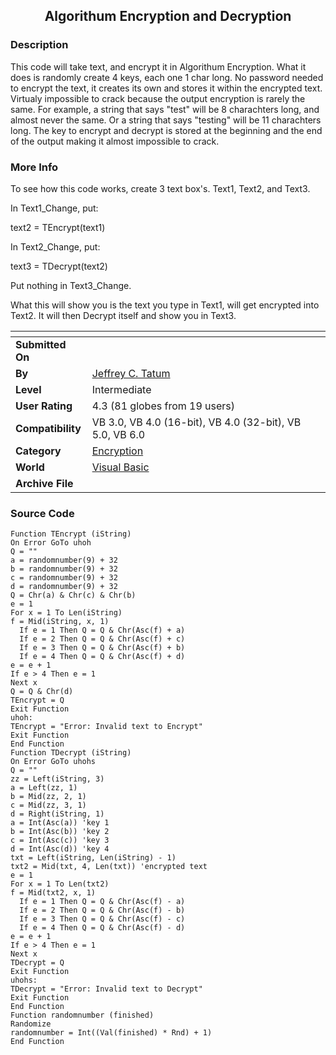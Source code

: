 ﻿<div align="center">

## Algorithum Encryption and Decryption


</div>

### Description

This code will take text, and encrypt it in Algorithum Encryption. What it does is randomly create 4 keys, each one 1 char long. No password needed to encrypt the text, it creates its own and stores it within the encrypted text. Virtualy impossible to crack because the output encryption is rarely the same. For example, a string that says "test" will be 8 charachters long, and almost never the same. Or a string that says "testing" will be 11 charachters long. The key to encrypt and decrypt is stored at the beginning and the end of the output making it almost impossible to crack.
 
### More Info
 
To see how this code works, create 3 text box's. Text1, Text2, and Text3.

In Text1_Change, put:

text2 = TEncrypt(text1)

In Text2_Change, put:

text3 = TDecrypt(text2)

Put nothing in Text3_Change.

What this will show you is the text you type in Text1, will get encrypted into Text2. It will then Decrypt itself and show you in Text3.


<span>             |<span>
---                |---
**Submitted On**   |
**By**             |[Jeffrey C\. Tatum](https://github.com/Planet-Source-Code/PSCIndex/blob/master/ByAuthor/jeffrey-c-tatum.md)
**Level**          |Intermediate
**User Rating**    |4.3 (81 globes from 19 users)
**Compatibility**  |VB 3\.0, VB 4\.0 \(16\-bit\), VB 4\.0 \(32\-bit\), VB 5\.0, VB 6\.0
**Category**       |[Encryption](https://github.com/Planet-Source-Code/PSCIndex/blob/master/ByCategory/encryption__1-48.md)
**World**          |[Visual Basic](https://github.com/Planet-Source-Code/PSCIndex/blob/master/ByWorld/visual-basic.md)
**Archive File**   |[](https://github.com/Planet-Source-Code/jeffrey-c-tatum-algorithum-encryption-and-decryption__1-8527/archive/master.zip)





### Source Code

```
Function TEncrypt (iString)
On Error GoTo uhoh
Q = ""
a = randomnumber(9) + 32
b = randomnumber(9) + 32
c = randomnumber(9) + 32
d = randomnumber(9) + 32
Q = Chr(a) & Chr(c) & Chr(b)
e = 1
For x = 1 To Len(iString)
f = Mid(iString, x, 1)
  If e = 1 Then Q = Q & Chr(Asc(f) + a)
  If e = 2 Then Q = Q & Chr(Asc(f) + c)
  If e = 3 Then Q = Q & Chr(Asc(f) + b)
  If e = 4 Then Q = Q & Chr(Asc(f) + d)
e = e + 1
If e > 4 Then e = 1
Next x
Q = Q & Chr(d)
TEncrypt = Q
Exit Function
uhoh:
TEncrypt = "Error: Invalid text to Encrypt"
Exit Function
End Function
Function TDecrypt (iString)
On Error GoTo uhohs
Q = ""
zz = Left(iString, 3)
a = Left(zz, 1)
b = Mid(zz, 2, 1)
c = Mid(zz, 3, 1)
d = Right(iString, 1)
a = Int(Asc(a)) 'key 1
b = Int(Asc(b)) 'key 2
c = Int(Asc(c)) 'key 3
d = Int(Asc(d)) 'key 4
txt = Left(iString, Len(iString) - 1)
txt2 = Mid(txt, 4, Len(txt)) 'encrypted text
e = 1
For x = 1 To Len(txt2)
f = Mid(txt2, x, 1)
  If e = 1 Then Q = Q & Chr(Asc(f) - a)
  If e = 2 Then Q = Q & Chr(Asc(f) - b)
  If e = 3 Then Q = Q & Chr(Asc(f) - c)
  If e = 4 Then Q = Q & Chr(Asc(f) - d)
e = e + 1
If e > 4 Then e = 1
Next x
TDecrypt = Q
Exit Function
uhohs:
TDecrypt = "Error: Invalid text to Decrypt"
Exit Function
End Function
Function randomnumber (finished)
Randomize
randomnumber = Int((Val(finished) * Rnd) + 1)
End Function
```

